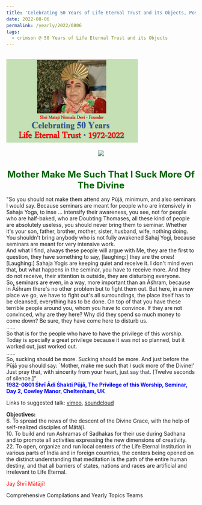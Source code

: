```yaml
---
title: 'Celebrating 50 Years of Life Eternal Trust and its Objects, Post 23'
date: 2022-08-06
permalink: /yearly/2022/0806
tags:
  - crimson @ 50 Years of Life Eternal Trust and its Objects
---
```


<br>
<div style="text-align: left"><img src="/images/Celebrating50YearsLET.png" width="350" /></div><br>

<div style="text-align: center"><img src="/images/image997_Balwant_Kumbhojkar_Collection" /></div>

<br>
<p style="color:DarkGreen; text-align:center">
<font size="+2"><b>Mother Make Me Such That I Suck More Of The Divine</b><br></font>
</p>

<p>
"So you should not make them attend any Pūjā, minimum, and also seminars I would say. Because seminars are meant for people who are intensively in Sahaja Yoga, to inse ... intensify their awareness, you see, not for people who are half-baked, who are Doubting Thomases, all these kind of people are absolutely useless, you should never bring them to seminar. Whether it's your son, father, brother, mother, sister, husband, wife, nothing doing. You shouldn't bring anybody who is not fully awakened Sahaj Yogi, because seminars are meant for very intensive work.<br>
And what I find, always these people will argue with Me, they are the first to question, they have something to say, [laughing:] they are the ones! [Laughing:] Sahaja Yogis are keeping quiet and receive it. I don't mind even that, but what happens in the seminar, you have to receive more. And they do not receive, their attention is outside, they are disturbing everyone.<br>
So, seminars are even, in a way, more important than an Āśhram, because in Āśhram there's no other problem but to fight them out. But here, in a new place we go, we have to fight out's all surroundings, the place itself has to be cleansed, everything has to be done. On top of that you have these terrible people around you, whom you have to convince. If they are not convinced, why are they here? Why did they spend so much money to come down? Be sure, they have come here to disturb us.<br>
......<br>
So that is for the people who have to have the privilege of this worship. Today is specially a great privilege because it was not so planned, but it worked out, just worked out.<br>
......<br>
So, sucking should be more. Sucking should be more. And just before the Pūjā you should say: `Mother, make me such that I suck more of the Divine!' Just pray that, with sincerity from your heart, just say that. [Twelve seconds of silence.]"<br>
<font color="blue"><b>1982-0801 Śhrī Ādi Śhakti Pūjā, The Privilege of this Worship, Seminar, Day 2, Cowley Manor, Cheltenham, UK</b></font><br>
</p>

Links to suggested talk: <a href="https://vimeo.com/31986113"> vimeo</a>, <a href="https://soundcloud.com/sahaja-library/1982-0801-adi-shakti-puja"> soundcloud</a><br>

<p>
<b>Objectives:</b><br>
6. To spread the news of the descent of the Divine Grace, with the help of self-realized disciples of Mātājī.<br>
10. To build and run Ashramas of Sadhakas for their use during Sadhana and to promote all activities expressing the new dimensions of creativity. <br>
22. To open, organize and run local centers of the Life Eternal Institution in various parts of India and in foreign countries, the centers being opened on the distinct understanding that meditation is the path of the entire human destiny, and that all barriers of states, nations and races are artificial and irrelevant to Life Eternal.<br>
</p>

<p style="color:red;">Jay Śhrī Mātājī!<br></p>

<p>Comprehensive Compilations and Yearly Topics Teams</p>